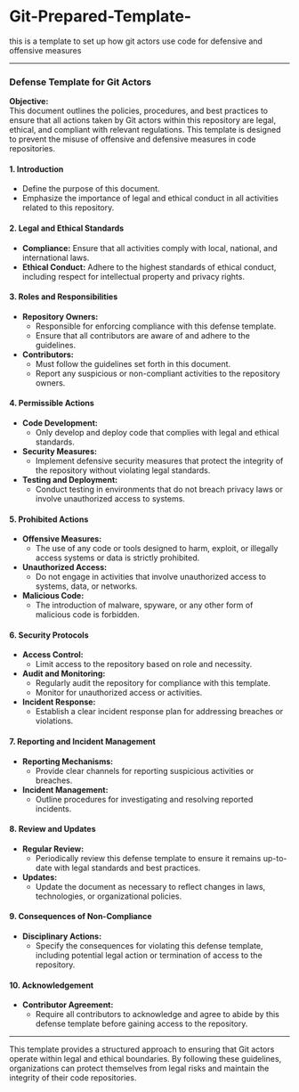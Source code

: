 # Git-Prepared-Template-

this is a template to set up how git actors use code for defensive and offensive measures

---

### Defense Template for Git Actors

**Objective:**  
This document outlines the policies, procedures, and best practices to ensure that all actions taken by Git actors within this repository are legal, ethical, and compliant with relevant regulations. This template is designed to prevent the misuse of offensive and defensive measures in code repositories.

#### 1. **Introduction**
   - Define the purpose of this document.
   - Emphasize the importance of legal and ethical conduct in all activities related to this repository.

#### 2. **Legal and Ethical Standards**
   - **Compliance:** Ensure that all activities comply with local, national, and international laws.
   - **Ethical Conduct:** Adhere to the highest standards of ethical conduct, including respect for intellectual property and privacy rights.

#### 3. **Roles and Responsibilities**
   - **Repository Owners:**  
     - Responsible for enforcing compliance with this defense template.
     - Ensure that all contributors are aware of and adhere to the guidelines.
   - **Contributors:**  
     - Must follow the guidelines set forth in this document.
     - Report any suspicious or non-compliant activities to the repository owners.

#### 4. **Permissible Actions**
   - **Code Development:**  
     - Only develop and deploy code that complies with legal and ethical standards.
   - **Security Measures:**  
     - Implement defensive security measures that protect the integrity of the repository without violating legal standards.
   - **Testing and Deployment:**  
     - Conduct testing in environments that do not breach privacy laws or involve unauthorized access to systems.

#### 5. **Prohibited Actions**
   - **Offensive Measures:**  
     - The use of any code or tools designed to harm, exploit, or illegally access systems or data is strictly prohibited.
   - **Unauthorized Access:**  
     - Do not engage in activities that involve unauthorized access to systems, data, or networks.
   - **Malicious Code:**  
     - The introduction of malware, spyware, or any other form of malicious code is forbidden.

#### 6. **Security Protocols**
   - **Access Control:**  
     - Limit access to the repository based on role and necessity.
   - **Audit and Monitoring:**  
     - Regularly audit the repository for compliance with this template.
     - Monitor for unauthorized access or activities.
   - **Incident Response:**  
     - Establish a clear incident response plan for addressing breaches or violations.

#### 7. **Reporting and Incident Management**
   - **Reporting Mechanisms:**  
     - Provide clear channels for reporting suspicious activities or breaches.
   - **Incident Management:**  
     - Outline procedures for investigating and resolving reported incidents.

#### 8. **Review and Updates**
   - **Regular Review:**  
     - Periodically review this defense template to ensure it remains up-to-date with legal standards and best practices.
   - **Updates:**  
     - Update the document as necessary to reflect changes in laws, technologies, or organizational policies.

#### 9. **Consequences of Non-Compliance**
   - **Disciplinary Actions:**  
     - Specify the consequences for violating this defense template, including potential legal action or termination of access to the repository.

#### 10. **Acknowledgement**
   - **Contributor Agreement:**  
     - Require all contributors to acknowledge and agree to abide by this defense template before gaining access to the repository.

---

This template provides a structured approach to ensuring that Git actors operate within legal and ethical boundaries. By following these guidelines, organizations can protect themselves from legal risks and maintain the integrity of their code repositories.
